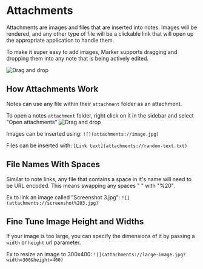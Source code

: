 # Attachments

Attachments are images and files that are inserted into notes. Images will be rendered, and any other type of file will be a clickable link that will open up the appropriate application to handle them.

To make it super easy to add images, Marker supports dragging and dropping them into any note that is being actively edited.

![Drag and drop](https://github.com/EddieAbbondanzio/marker/blob/master/docs/images/drag-and-drop.gif)

## How Attachments Work

Notes can use any file within their `attachment` folder as an attachment.

To open a notes `attachment` folder, right click on it in the sidebar and select "Open attachments"
![Drag and drop](https://github.com/EddieAbbondanzio/marker/blob/master/docs/images/open-attachments.png)

Images can be inserted using: `![](attachments://image.jpg)`

Files can be inserted with: `[Link text](attachments://random-text.txt)`

## File Names With Spaces

Similar to note links, any file that contains a space in it's name will need to be URL encoded. This means swapping any spaces " " with "%20".

Ex to link an image called "Screenshot 3.jpg": `![](attachments://screenshot%203.jpg)`

## Fine Tune Image Height and Widths

If your image is too large, you can specify the dimensions of it by passing a `width` or `height` url parameter.

Ex to resize an image to 300x400: `![](attachments://large-image.jpg?width=300&height=400)`
